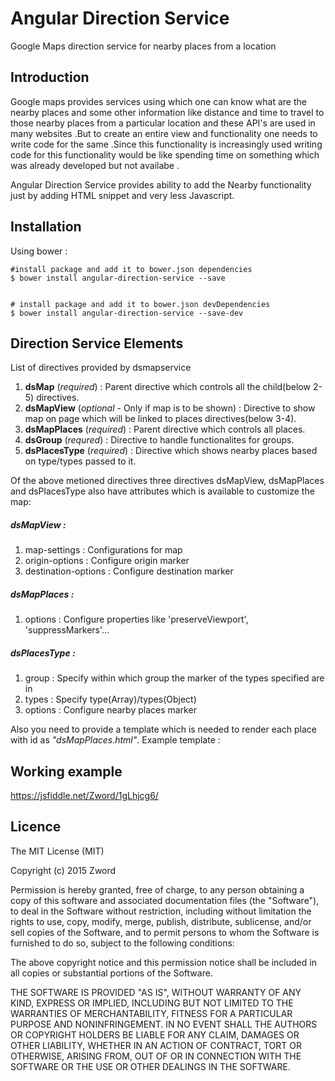 # Angular Direction Service
Google Maps direction service for nearby places from a location

## Introduction

Google maps provides services using which one can know what are the nearby places and some other information like distance and time to travel to those nearby places from a particular location and these API's are used in many websites .But to create an entire view and functionality one needs to write code for the same .Since this functionality is increasingly used writing code for this functionality would be like spending time on something which was already developed but not availabe .

Angular Direction Service provides ability to add the Nearby functionality just by adding HTML snippet and very less Javascript.

## Installation

Using bower :

    #install package and add it to bower.json dependencies
    $ bower install angular-direction-service --save


    # install package and add it to bower.json devDependencies
    $ bower install angular-direction-service --save-dev
    
## Direction Service Elements

List of directives provided by dsmapservice

  1. **dsMap** (*required*) : Parent directive which controls all the child(below 2-5) directives.
  2. **dsMapView** (*optional* - Only if map is to be shown) : Directive to show map on page which will be linked to places directives(below 3-4).
  3. **dsMapPlaces** (*required*) : Parent directive which controls all places.
  4. **dsGroup** (*requred*) : Directive to handle functionalites for groups.
  5. **dsPlacesType** (*required*) : Directive which shows nearby places based on type/types passed to it.

Of the above metioned directives three directives dsMapView, dsMapPlaces and dsPlacesType also have attributes which is available to customize the map:

##### dsMapView :

  1. map-settings : Configurations for map
  2. origin-options : Configure origin marker
  3. destination-options : Configure destination marker

##### dsMapPlaces :

  1. options : Configure properties like 'preserveViewport', 'suppressMarkers'...

##### dsPlacesType :

  1. group : Specify within which group the marker of the types specified are in
  2. types : Specify type(Array)/types(Object)
  3. options : Configure nearby places marker

Also you need to provide a template which is needed to render each place with id as *"dsMapPlaces.html"*. Example template :

  <script type="text/ng-template" id="dsMapPlaces.html">
    <div>
      <div class="commute__item" ng-repeat="place in Places | limitTo:5" ng-mouseover="showDirection()" ds-each-place>
        <label ng-bind="place.name"></label>
        <span ng-bind="place.distance + ' km'"></span>
        <div><i class="car-icon-grey"></i><span ng-bind="place.duration+ ' min'"></span></div>
      </div>
    </div>
  </script>

## Working example

https://jsfiddle.net/Zword/1gLhjcg6/

## Licence

The MIT License (MIT)

Copyright (c) 2015 Zword

Permission is hereby granted, free of charge, to any person obtaining a copy
of this software and associated documentation files (the "Software"), to deal
in the Software without restriction, including without limitation the rights
to use, copy, modify, merge, publish, distribute, sublicense, and/or sell
copies of the Software, and to permit persons to whom the Software is
furnished to do so, subject to the following conditions:

The above copyright notice and this permission notice shall be included in all
copies or substantial portions of the Software.

THE SOFTWARE IS PROVIDED "AS IS", WITHOUT WARRANTY OF ANY KIND, EXPRESS OR
IMPLIED, INCLUDING BUT NOT LIMITED TO THE WARRANTIES OF MERCHANTABILITY,
FITNESS FOR A PARTICULAR PURPOSE AND NONINFRINGEMENT. IN NO EVENT SHALL THE
AUTHORS OR COPYRIGHT HOLDERS BE LIABLE FOR ANY CLAIM, DAMAGES OR OTHER
LIABILITY, WHETHER IN AN ACTION OF CONTRACT, TORT OR OTHERWISE, ARISING FROM,
OUT OF OR IN CONNECTION WITH THE SOFTWARE OR THE USE OR OTHER DEALINGS IN THE
SOFTWARE.
